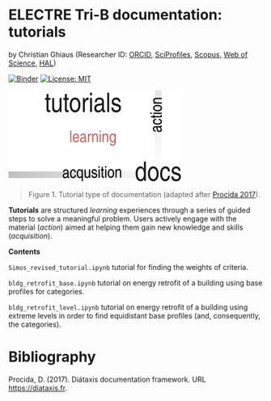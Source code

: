 # ELECTRE Tri-B documentation: tutorials

by Christian Ghiaus (Researcher ID: [ORCID](https://orcid.org/0000-0001-5561-1245), [SciProfiles](https://sciprofiles.com/profile/2970335), [Scopus](https://www.scopus.com/authid/detail.uri?authorId=6603390490), [Web of Science](https://www.webofscience.com/wos/author/record/1651371), [HAL](https://cv.hal.science/cghiaus))

[![Binder](https://mybinder.org/badge_logo.svg)](https://mybinder.org/v2/gh/cghiaus/ELECTRE_Tri/HEAD)
[![License: MIT](https://img.shields.io/badge/License-MIT-yellow.svg)](https://github.com/cghiaus/dm4bem_book/blob/main/LICENSE)

![Documentation](../../figs/docs_tutorials.svg)

> Figure 1. Tutorial type of documentation (adapted after [Procida 2017](https://diataxis.fr)).

__Tutorials__ are structured _learning_ experiences through a series of guided steps to solve a meaningful problem. Users actively engage with the material (_action_) aimed at helping them gain new knowledge and skills (_acquisition_).

__Contents__

`Simos_revised_tutorial.ipynb` tutorial for finding the weights of criteria.

`bldg_retrofit_base.ipynb` tutorial on energy retrofit of a building using base profiles for categories.

`bldg_retrofit_level.ipynb` tutorial on energy retrofit of a building using extreme levels in order to find equidistant base profiles (and, consequently, the categories).

# Bibliography
Procida, D. (2017). Diátaxis documentation framework. URL https://diataxis.fr.
